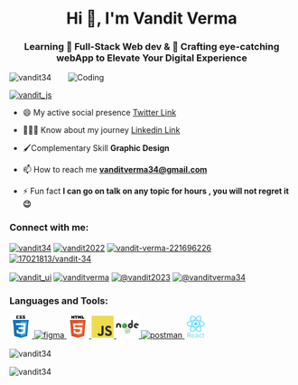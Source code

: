 <h1 align="center">Hi 👋, I'm Vandit Verma</h1>
<h3 align="center">Learning 🌟 Full-Stack Web dev & 🌟 Crafting eye-catching webApp to Elevate Your Digital Experience</h3>

<img align="right" alt="Coding" width="400" src="https://user-images.githubusercontent.com/74038190/212750996-938b257b-266c-45a7-9af7-655341c0f58b.gif">

<p align="left"> <img src="https://komarev.com/ghpvc/?username=vandit34&label=Profile%20views&color=0e75b6&style=flat" alt="vandit34" /> </p>

<p align="left"> <a href="https://x.com/vandit_js" target="blank"><img src="https://img.shields.io/twitter/follow/vandit2022?logo=twitter&style=for-the-badge" alt="vandit_js" /></a> </p>


- 😄 My active social presence [Twitter Link](https://x.com/vandit_js)

- 🏃🏻‍♂️ Know about my journey [Linkedin Link](https://www.linkedin.com/in/vandit-verma-221696226/)

- 🖌️Complementary Skill **Graphic Design**

- 📫 How to reach me **vanditverma34@gmail.com**

- ⚡ Fun fact **I can go on talk on any topic for hours , you will not regret it 😉**


<h3 align="left">Connect with me:</h3>
<p align="left">
<a href="https://dev.to/vandit34" target="blank"><img align="center" src="https://raw.githubusercontent.com/rahuldkjain/github-profile-readme-generator/master/src/images/icons/Social/devto.svg" alt="vandit34" height="30" width="40" /></a>
<a href="https://x.com/vandit_js" target="blank"><img align="center" src="https://raw.githubusercontent.com/rahuldkjain/github-profile-readme-generator/master/src/images/icons/Social/twitter.svg" alt="vandit2022" height="30" width="40" /></a>
<a href="https://linkedin.com/in/vandit-verma-221696226" target="blank"><img align="center" src="https://raw.githubusercontent.com/rahuldkjain/github-profile-readme-generator/master/src/images/icons/Social/linked-in-alt.svg" alt="vandit-verma-221696226" height="30" width="40" /></a>
<a href="https://stackoverflow.com/users/17021813/vandit-34" target="blank"><img align="center" src="https://raw.githubusercontent.com/rahuldkjain/github-profile-readme-generator/master/src/images/icons/Social/stack-overflow.svg" alt="17021813/vandit-34" height="30" width="40" /></a>

<a href="https://dribbble.com/vandit_ui" target="blank"><img align="center" src="https://raw.githubusercontent.com/rahuldkjain/github-profile-readme-generator/master/src/images/icons/Social/dribbble.svg" alt="vandit_ui" height="30" width="40" /></a>
<a href="https://www.behance.net/vanditverma" target="blank"><img align="center" src="https://raw.githubusercontent.com/rahuldkjain/github-profile-readme-generator/master/src/images/icons/Social/behance.svg" alt="vanditverma" height="30" width="40" /></a>
<a href="https://hashnode.com/@vandit2023" target="blank"><img align="center" src="https://raw.githubusercontent.com/rahuldkjain/github-profile-readme-generator/master/src/images/icons/Social/hashnode.svg" alt="@vandit2023" height="30" width="40" /></a>
<a href="https://medium.com/@vanditverma34" target="blank"><img align="center" src="https://raw.githubusercontent.com/rahuldkjain/github-profile-readme-generator/master/src/images/icons/Social/medium.svg" alt="@vanditverma34" height="30" width="40" /></a>
</p>

<h3 align="left">Languages and Tools:</h3>
<p align="left"> <a href="https://www.w3schools.com/css/" target="_blank" rel="noreferrer"> <img src="https://raw.githubusercontent.com/devicons/devicon/master/icons/css3/css3-original-wordmark.svg" alt="css3" width="40" height="40"/> </a> <a href="https://www.figma.com/" target="_blank" rel="noreferrer"> <img src="https://www.vectorlogo.zone/logos/figma/figma-icon.svg" alt="figma" width="40" height="40"/> </a> <a href="https://www.w3.org/html/" target="_blank" rel="noreferrer"> <img src="https://raw.githubusercontent.com/devicons/devicon/master/icons/html5/html5-original-wordmark.svg" alt="html5" width="40" height="40"/> </a> <a href="https://developer.mozilla.org/en-US/docs/Web/JavaScript" target="_blank" rel="noreferrer"> <img src="https://raw.githubusercontent.com/devicons/devicon/master/icons/javascript/javascript-original.svg" alt="javascript" width="40" height="40"/> </a> <a href="https://nodejs.org" target="_blank" rel="noreferrer"> <img src="https://raw.githubusercontent.com/devicons/devicon/master/icons/nodejs/nodejs-original-wordmark.svg" alt="nodejs" width="40" height="40"/> </a> <a href="https://postman.com" target="_blank" rel="noreferrer"> <img src="https://www.vectorlogo.zone/logos/getpostman/getpostman-icon.svg" alt="postman" width="40" height="40"/> </a> <a href="https://reactjs.org/" target="_blank" rel="noreferrer"> <img src="https://raw.githubusercontent.com/devicons/devicon/master/icons/react/react-original-wordmark.svg" alt="react" width="40" height="40"/> </a> </p>

<p><img align="center" src="https://github-readme-stats.vercel.app/api/top-langs?username=vandit34&show_icons=true&locale=en&layout=compact" alt="vandit34" /></p>

<p><img align="center" src="https://github-readme-streak-stats.herokuapp.com/?user=vandit34&" alt="vandit34" /></p>


